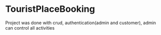 # TouristPlaceBooking
Project was done with crud, authentication(admin and customer), admin can control all activities
